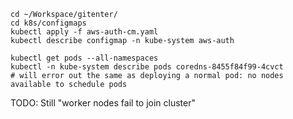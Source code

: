 ```
cd ~/Workspace/gitenter/
cd k8s/configmaps
kubectl apply -f aws-auth-cm.yaml
kubectl describe configmap -n kube-system aws-auth
```

```
kubectl get pods --all-namespaces
kubectl -n kube-system describe pods coredns-8455f84f99-4cvct
# will error out the same as deploying a normal pod: no nodes available to schedule pods
```

TODO: Still "worker nodes fail to join cluster"
